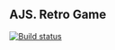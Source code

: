 ## AJS. Retro Game

[![Build status](https://ci.appveyor.com/api/projects/status/bd204ksn29x1hv94?svg=true)](https://ci.appveyor.com/project/bochkarevatat/diplomretrogame-ixjid)